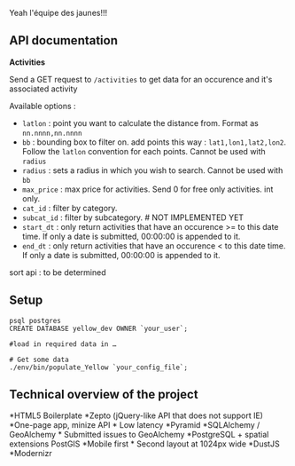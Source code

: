 Yeah l'équipe des jaunes!!!

## API documentation

**Activities**

Send a GET request to `/activities` to get data for an occurence and
it's associated activity

Available options :

* `latlon` : point you want to calculate the distance from. Format as `nn.nnnn,nn.nnnn`
* `bb` : bounding box to filter on. add points this way : `lat1,lon1,lat2,lon2`.
Follow the `latlon` convention for each points. Cannot be used with `radius`
* `radius` : sets a radius in which you wish to search. Cannot be used with `bb`
* `max_price` : max price for activities. Send 0 for free only activities. int only.
* `cat_id` : filter by category.
* `subcat_id` : filter by subcategory. # NOT IMPLEMENTED YET
* `start_dt` : only return activities that have an occurence >= to this date time.
If only a date is submitted, 00:00:00 is appended to it.
* `end_dt` : only return activities that have an occurence < to this date time.
If only a date is submitted, 00:00:00 is appended to it.

sort api : to be determined


## Setup

    psql postgres
    CREATE DATABASE yellow_dev OWNER `your_user`;
    
    #load in required data in …
    
    # Get some data
    ./env/bin/populate_Yellow `your_config_file`;


## Technical overview of the project

*HTML5 Boilerplate
*Zepto (jQuery-like API that does not support IE)
*One-page app, minize API
    * Low latency
*Pyramid
*SQLAlchemy / GeoAlchemy
    * Submitted issues to GeoAlchemy
*PostgreSQL + spatial extensions PostGIS
*Mobile first
    * Second layout at 1024px wide
*DustJS
*Modernizr
